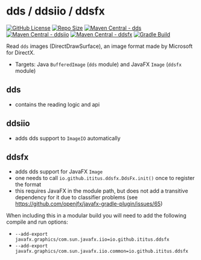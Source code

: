 # dds / ddsiio / ddsfx

[![GitHub License](https://img.shields.io/github/license/iTitus/commons)](https://github.com/iTitus/commons/blob/main/LICENSE)
[![Repo Size](https://img.shields.io/github/repo-size/iTitus/commons.svg)](https://github.com/iTitus/commons)
[![Maven Central - dds](https://img.shields.io/maven-central/v/io.github.ititus/dds?label=Maven%20Central%20-%20dds)](https://search.maven.org/search?q=g:%22io.github.ititus%22%20AND%20a:%22dds%22)
[![Maven Central - ddsiio](https://img.shields.io/maven-central/v/io.github.ititus/ddsiio?label=Maven%20Central%20-%20dds)](https://search.maven.org/search?q=g:%22io.github.ititus%22%20AND%20a:%22ddsiio)
[![Maven Central - ddsfx](https://img.shields.io/maven-central/v/io.github.ititus/ddsfx?label=Maven%20Central%20-%20ddsfx)](https://search.maven.org/search?q=g:%22io.github.ititus%22%20AND%20a:%22ddsfx%22)
[![Gradle Build](https://github.com/iTitus/commons/workflows/Gradle%20Build/badge.svg)](https://github.com/iTitus/commons/actions?query=workflow%3A%22Gradle+Build%22)

Read `dds` images (DirectDrawSurface), an image format made by Microsoft for DirectX.

- Targets: Java `BufferedImage` (`dds` module) and JavaFX `Image` (`ddsfx` module)

## dds

- contains the reading logic and api

## ddsiio

- adds dds support to `ImageIO` automatically

## ddsfx

- adds dds support for JavaFX `Image`
- one needs to call `io.github.ititus.ddsfx.DdsFx.init()` once to register the format
- this requires JavaFX in the module path, but does not add a transitive dependency for it due to classifier problems (see https://github.com/openjfx/javafx-gradle-plugin/issues/65)

When including this in a modular build you will need to add the following compile and run options:
- `--add-export javafx.graphics/com.sun.javafx.iio=io.github.ititus.ddsfx`
- `--add-export javafx.graphics/com.sun.javafx.iio.common=io.github.ititus.ddsfx`

